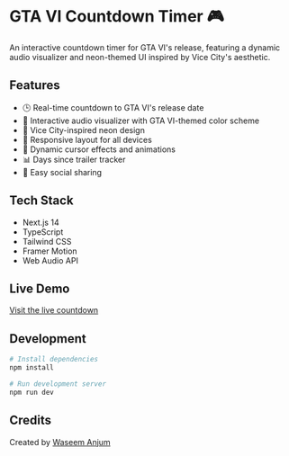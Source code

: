 # GTA VI Countdown Timer 🎮

An interactive countdown timer for GTA VI's release, featuring a dynamic audio visualizer and neon-themed UI inspired by Vice City's aesthetic.

## Features

- 🕒 Real-time countdown to GTA VI's release date
- 🎵 Interactive audio visualizer with GTA VI-themed color scheme
- 🌆 Vice City-inspired neon design
- 📱 Responsive layout for all devices
- 🎨 Dynamic cursor effects and animations
- 📊 Days since trailer tracker
- 🔗 Easy social sharing

## Tech Stack

- Next.js 14
- TypeScript
- Tailwind CSS
- Framer Motion
- Web Audio API

## Live Demo

[Visit the live countdown](https://gta-vi-ten.vercel.app/)

## Development

```bash
# Install dependencies
npm install

# Run development server
npm run dev
```

## Credits

Created by [Waseem Anjum](https://waseemanjum.com/)
